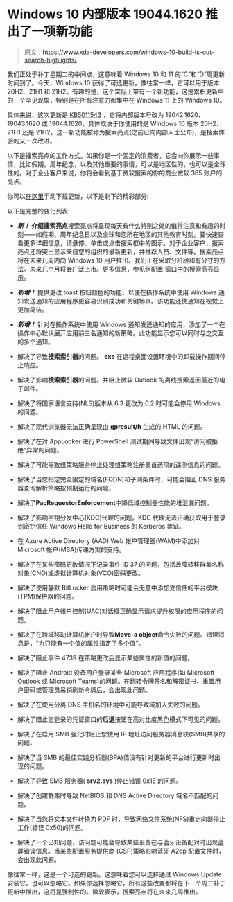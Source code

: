 # Windows 10 内部版本 19044.1620 推出了一项新功能

> 原文：<https://www.xda-developers.com/windows-10-build-is-out-search-highlights/>

我们正处于补丁星期二的中间点，这意味着 Windows 10 和 11 的“C”和“D”周更新时间到了。今天，Windows 10 获得了可选更新，像往常一样，它可以用于版本 20H2、21H1 和 21H2。有趣的是，这个实际上带有一个新功能，这是累积更新中的一个罕见现象，特别是在所有注意力都集中在 Windows 11 上的 Windows 10。

具体来说，这次更新是 [KB5011543](https://support.microsoft.com/en-us/topic/march-22-2022-kb5011543-os-builds-19042-1620-19043-1620-and-19044-1620-preview-4fe2d1c0-720f-47fe-9523-75339bc107a1) ，它将内部版本号改为 19042.1620、19043.1620 或 19044.1620，具体取决于你使用的是 Windows 10 版本 20H2、21H1 还是 21H2。这一新功能被称为搜索亮点(之前已向内部人士公布)，是搜索体验的又一次改进。

以下是搜索亮点的工作方式。如果你是一个固定的消费者，它会向你展示一些事情，比如假期，周年纪念，以及其他重要的事情，可以是地区性的，也可以是全球性的。对于企业客户来说，你将会看到基于微软搜索的你的商业微软 365 账户的亮点。

你可以[在这里](https://www.catalog.update.microsoft.com/Search.aspx?q=KB5011543)手动下载更新，以下是剩下的精彩部分:

以下是完整的变化列表:

*   ***新！*** **介绍搜索亮点**搜索亮点将呈现每天有什么特别之处的值得注意和有趣的时刻——如假期、周年纪念日以及全球和您所在地区的其他教育时刻。要快速查看更多详细信息，请悬停、单击或点击搜索框中的图示。对于企业客户，搜索亮点还将突出显示来自您的组织的最新更新，并推荐人员、文件等。搜索亮点将在未来几周内向 Windows 10 用户推出。我们正在采取分阶段和有分寸的方法。未来几个月将会广泛上市。更多信息，参见[组配置:窗口中的搜索高亮显示](https://techcommunity.microsoft.com/t5/windows-it-pro-blog/group-configuration-search-highlights-in-windows/ba-p/3263989)。

*   ***新增！*** 提供更改 toast 按钮颜色的功能，以便在操作系统中使用 Windows 通知发送通知的应用程序更容易识别成功和关键场景。该功能还使通知在视觉上更加简洁。
*   ***新增！*** 针对在操作系统中使用 Windows 通知发送通知的应用，添加了一个在操作中心默认展开应用前三名通知的新策略。此功能显示您可以同时与之交互的多个通知。
*   解决了导致**搜索索引器**的问题。 **exe** 在远程桌面设置环境中的卸载操作期间停止响应。
*   解决了影响**搜索索引器**的问题。并阻止微软 Outlook 的离线搜索返回最近的电子邮件。
*   解决了将国家语言支持(NLS)版本从 6.3 更改为 6.2 时可能会停用 Windows 的问题。
*   解决了现代浏览器无法正确呈现由 **gpresult/h** 生成的 HTML 的问题。
*   解决了在对 AppLocker 进行 PowerShell 测试期间导致文件出现“访问被拒绝”异常的问题。
*   解决了可能导致组策略服务停止处理组策略注册表首选项的遥测信息的问题。
*   解决了当您指定完全限定的域名(FQDN)和子网条件时，可能会阻止 DNS 服务器查询解析策略按预期运行的问题。
*   解决了**PacRequestorEnforcement**中降低域控制器性能的堆泄漏问题。
*   解决了影响密钥分发中心(KDC)代理的问题。KDC 代理无法正确获取用于登录到密钥信任 Windows Hello for Business 的 Kerberos 票证。
*   在 Azure Active Directory (AAD) Web 帐户管理器(WAM)中添加对 Microsoft 帐户(MSA)传递方案的支持。
*   解决了在某些密码更改情况下记录事件 ID 37 的问题，包括故障转移群集名称对象(CNO)或虚拟计算机对象(VCO)密码更改。
*   解决了使用静默 BitLocker 启用策略时可能会无意中添加受信任的平台模块(TPM)保护器的问题。
*   解决了阻止用户帐户控制(UAC)对话框正确显示请求提升权限的应用程序的问题。
*   解决了在跨域移动计算机帐户时导致**Move-a object**命令失败的问题。错误消息是，“为只能有一个值的属性指定了多个值”。
*   解决了阻止事件 4739 在策略更改后显示某些属性的新值的问题。
*   解决了阻止 Android 设备用户登录某些 Microsoft 应用程序(如 Microsoft Outlook 或 Microsoft Teams)的问题。在翻转令牌签名和解密证书、重置用户密码或管理员吊销刷新令牌后，会出现此问题。
*   解决了在使用分离 DNS 主机名的环境中可能导致域加入失败的问题。
*   解决了阻止您登录的凭证窗口的**后退**按钮在高对比度黑色模式下可见的问题。
*   解决了在启用 SMB 强化时阻止您使用 IP 地址访问服务器消息块(SMB)共享的问题。
*   解决了当 SMB 的最佳实践分析器(BPA)值没有针对更新的平台进行更新时出现的问题。
*   解决了导致 SMB 服务器( **srv2.sys** )停止错误 0x1E 的问题。
*   解决了创建群集时导致 NetBIOS 和 DNS Active Directory 域名不匹配的问题。
*   解决了当您将文本文件转换为 PDF 时，导致网络文件系统(NFS)重定向器停止工作(错误 0x50)的问题。
*   解决了一个已知问题，该问题可能会导致某些设备在与蓝牙设备配对时出现蓝屏错误信息。当某些[配置服务提供商](https://docs.microsoft.com/windows/client-management/mdm/policy-csp-bluetooth) (CSP)策略影响蓝牙 A2dp 配置文件时，会出现此问题。

像往常一样，这是一个可选的更新。这意味着您可以选择通过 Windows Update 安装它，也可以忽略它。如果你选择忽略它，所有这些改变都将在下一个周二补丁更新中推出，这将是强制性的。微软表示，搜索亮点将在未来几周推出。